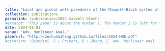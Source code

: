 ```yaml
---
title: "Local and global well-posedness of the Maxwell–Bloch system of equations with inhomogeneous broadening"
collection: publications
permalink: /publication/2024-maxwell-bloch/
#excerpt: "This paper is about the number 1. The number 2 is left for future work."
date: 2024-01-01
venue: "Adv. Nonlinear Anal."
paperurl: "http://zechuanzhang.github.io/files/2024-MBE.pdf"
#citation: "Biondini, G.; Prinari, B.; Zhang, Z. Adv. Nonlinear Anal. 13 (2024), no. 1, Paper No. 20240054, 21 pp."
---
```




